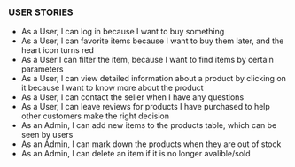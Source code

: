 ### USER STORIES

* As a User, I can log in because I want to buy something
* As a User, I can favorite items because I want to buy them later, and the heart icon turns red
* As a User I can filter the item, because I want to find items by certain parameters
* As a User, I can view detailed information about a product by clicking on it because I want to know more about the product
* As a User, I can contact the seller when I have any questions
* As a User, I can leave reviews for products I have purchased to help other customers make the right decision
* As an Admin, I can add new items to the products table, which can be seen by users
* As an Admin, I can mark down the products when they are out of stock
* As an Admin, I can delete an item if it is no longer avalible/sold